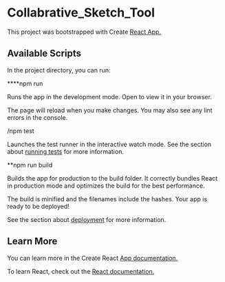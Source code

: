 # Collabrative_Sketch_Tool

This project was bootstrapped with Create [React App.](https://github.com/facebook/create-react-app)

## Available Scripts
In the project directory, you can run:

****npm run

Runs the app in the development mode.
Open [](http://localhost:3000) to view it in your browser.

The page will reload when you make changes. 
You may also see any lint errors in the console.

/npm test

Launches the test runner in the interactive watch mode.
See the section about [running tests](https://facebook.github.io/create-react-app/docs/running-tests) for more information.

**npm run build

Builds the app for production to the build folder.
It correctly bundles React in production mode and optimizes the build for the best performance.

The build is minified and the filenames include the hashes.
Your app is ready to be deployed!

See the section about [deployment](https://facebook.github.io/create-react-app/docs/deployment) for more information.

## Learn More
You can learn more in the Create React [App documentation.](https://create-react-app.dev/docs/getting-started/)

To learn React, check out the [React documentation.](https://reactjs.org/)
